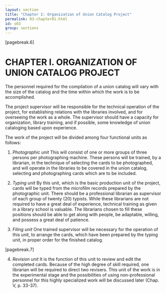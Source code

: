 ```yaml
---
layout: section
title: "Chapter I: Organization of Union Catalog Project"
permalink: 03-chapter01.html
id: s03
group: sections
---
```


[pagebreak.6]

# CHAPTER I. ORGANIZATION OF UNION CATALOG PROJECT

The personnel required for the compilation of a union catalog will
vary with the size of the catalog and the time within which the work is
to be accomplished.

The project supervisor will be responsible for the technical operation of the project, for establishing relations with the libraries involved,
and for overseeing the work as a whole. The supervisor should have a
capacity for organization, library training, and if possible, some knowledge of union cataloging based upon experience.

The work of the project will be divided among four functional
units as follows:

1. *Photographic unit* This will consist of one or more groups
of three persons per photographing machine. These persons will be
trained, by a librarian, in the technique of selecting the cards to
be photographed, and will operate in the libraries to be covered in the
union catalog, selecting and photographing cards which are to be included.

2. *Typing unit* By this unit, which is the basic production unit
of the project, cards will be typed from the microfilm records prepared
by the photographic unit. There should be a professional librarian as
supervisor of each group of twenty (20) typists. While these librarians
are not required to have a great deal of experience, technical training
as given in a library school is valuable. The librarians chosen to fill
these positions should be able to get along with people, be adaptable,
willing, and possess a great deal of patience.

3. *Filing unit* One trained supervisor will be necessary for the
operation of this unit, to arrange the cards, which have been prepared
by the typing unit, in proper order for the finished catalog.

[pagebreak.7]

4. *Revision unit* It is the function of this unit to review and
edit the completed cards. Because of the high degree of skill required,
one librarian will be required to direct two revisers. This unit of the
work is in the experimental stage and the possibilities of using non-professional personnel for this highly specialized work will be discussed
later (Chap. V, p. 33-37).

